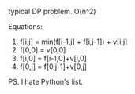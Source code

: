 typical DP problem. O(n^2)

Equations:
1. f[i,j] = min(f[i-1,j] + f[i,j-1]) + v[i,j]
2. f[0,0] = v[0,0]
3. f[i,0] = f[i-1,0]+v[i,0]
4. f[0,j] = f[0,j-1]+v[0,j]

PS. I hate Python's list.
